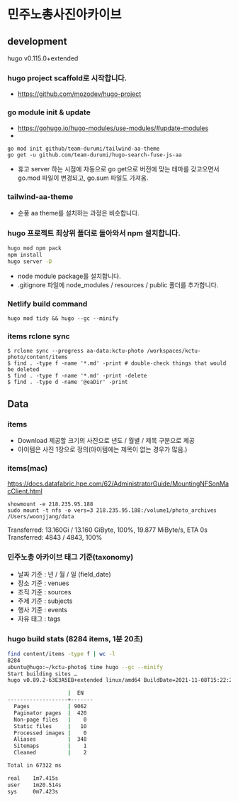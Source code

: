 # 민주노총사진아카이브

## development

hugo v0.115.0+extended

### hugo project scaffold로 시작합니다.

- https://github.com/mozodev/hugo-project


### go module init & update

- https://gohugo.io/hugo-modules/use-modules/#update-modules
- 
```
go mod init github/team-durumi/tailwind-aa-theme
go get -u github.com/team-durumi/hugo-search-fuse-js-aa
```

- 휴고 server 하는 시점에 자동으로 go get으로 버전에 맞는 테마를 갖고오면서 go.mod 파일이 변경되고, go.sum 파일도 가져옴. 


### tailwind-aa-theme

- 순풍 aa theme를 설치하는 과정은 비슷합니다.


### hugo 프로젝트 최상위 폴더로 돌아와서 npm 설치합니다.

```bash
hugo mod npm pack
npm install
hugo server -D
```

- node module package를 설치합니다.
- .gitignore 파일에 node_modules / resources / public 폴더를 추가합니다.

### Netlify build command

```
hugo mod tidy && hugo --gc --minify
```

### items rclone sync

```
$ rclone sync --progress aa-data:kctu-photo /workspaces/kctu-photo/content/items
$ find . -type f -name '*.md' -print # double-check things that would be deleted
$ find . -type f -name '*.md' -print -delete 
$ find . -type d -name '@eaDir' -print
```

## Data

### items

- Download 제공할 크기의 사진으로 년도 / 월별 / 제목 구분으로 제공
- 아이템은 사진 1장으로 정의(아이템에는 제목이 없는 경우가 많음.)

### items(mac)

https://docs.datafabric.hpe.com/62/AdministratorGuide/MountingNFSonMacClient.html
```
showmount -e 218.235.95.188
sudo mount -t nfs -o vers=3 218.235.95.188:/volume1/photo_archives /Users/woonjjang/data
```
Transferred:       13.160Gi / 13.160 GiByte, 100%, 19.877 MiByte/s, ETA 0s
Transferred:         4843 / 4843, 100%

### 민주노총 아카이브 태그 기준(taxonomy)

- 날짜 기준 : 년 / 월 / 일 (field_date)
- 장소 기준 : venues
- 조직 기준 : sources
- 주제 기준 : subjects 
- 행사 기준 : events
- 자유 태그 : tags

### hugo build stats (8284 items, 1분 20초)

```bash
find content/items -type f | wc -l
8284
ubuntu@hugo:~/kctu-photo$ time hugo --gc --minify
Start building sites … 
hugo v0.89.2-63E3A5EB+extended linux/amd64 BuildDate=2021-11-08T15:22:24Z VendorInfo=gohugoio

                   |  EN   
-------------------+-------
  Pages            | 9062  
  Paginator pages  |  420  
  Non-page files   |    0  
  Static files     |   10  
  Processed images |    0  
  Aliases          |  348  
  Sitemaps         |    1  
  Cleaned          |    2  

Total in 67322 ms

real    1m7.415s
user    1m20.514s
sys     0m7.423s
```